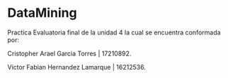 # DataMining

Practica Evaluatoria final de la unidad 4 la cual se encuentra conformada por: 

Cristopher Arael Garcia Torres | 17210892.

Victor Fabian Hernandez Lamarque | 16212536.
